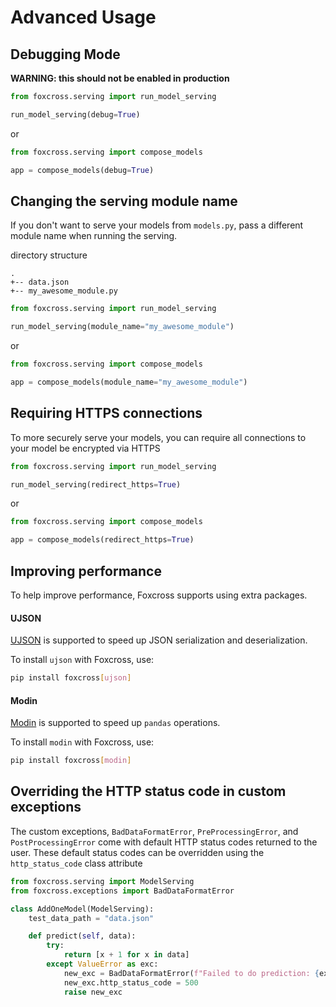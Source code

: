 # Advanced Usage

## Debugging Mode
**WARNING: this should not be enabled in production**

```python
from foxcross.serving import run_model_serving

run_model_serving(debug=True)
```
or
```python
from foxcross.serving import compose_models

app = compose_models(debug=True)
```

## Changing the serving module name
If you don't want to serve your models from `models.py`, pass a different module name when
running the serving.

directory structure
```
.
+-- data.json
+-- my_awesome_module.py
```
```python
from foxcross.serving import run_model_serving

run_model_serving(module_name="my_awesome_module")
```
or
```python
from foxcross.serving import compose_models

app = compose_models(module_name="my_awesome_module")
```

## Requiring HTTPS connections
To more securely serve your models, you can require all connections to your model be
encrypted via HTTPS

```python
from foxcross.serving import run_model_serving

run_model_serving(redirect_https=True)
```
or
```python
from foxcross.serving import compose_models

app = compose_models(redirect_https=True)
```

## Improving performance

To help improve performance, Foxcross supports using extra packages.

#### UJSON

[UJSON](https://github.com/esnme/ultrajson) is supported to speed up JSON serialization and
deserialization.

To install `ujson` with Foxcross, use:
```bash
pip install foxcross[ujson]
```

#### Modin
[Modin](https://github.com/modin-project/modin) is supported to speed up `pandas` operations.

To install `modin` with Foxcross, use:
```bash
pip install foxcross[modin]
```

## Overriding the HTTP status code in custom exceptions

The custom exceptions, `BadDataFormatError`, `PreProcessingError`, and `PostProcessingError`
come with default HTTP status codes returned to the user. These default status codes can be
overridden using the `http_status_code` class attribute

```python
from foxcross.serving import ModelServing
from foxcross.exceptions import BadDataFormatError

class AddOneModel(ModelServing):
    test_data_path = "data.json"

    def predict(self, data):
        try:
            return [x + 1 for x in data]
        except ValueError as exc:
            new_exc = BadDataFormatError(f"Failed to do prediction: {exc}")
            new_exc.http_status_code = 500
            raise new_exc
```
